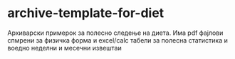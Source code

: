# archive-template-for-diet
Архиварски примерок за полесно следење на диета. Има pdf фајлови спмрени за физичка форма и excel/calc табели за полесна статистика и воедно неделни и месечни извештаи
